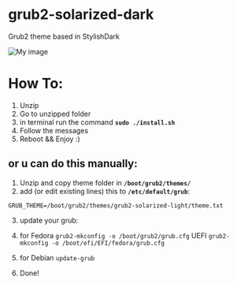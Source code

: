 # grub2-solarized-dark
Grub2 theme based in StylishDark

 ![My image](http://orig12.deviantart.net/d0fa/f/2017/132/8/a/solarized_dark_by_glacto-db8xndz.png)

 How To:
======

 1. Unzip
 2. Go to unzipped folder
 3. in terminal run the command **`sudo ./install.sh`**
 4. Follow the messages
 5. Reboot && Enjoy :)

or u can do this manually:
----

 1. Unzip and copy theme folder in **`/boot/grub2/themes/`**
 2. add (or edit existing lines) this to **`/etc/default/grub`**:

 `GRUB_THEME=/boot/grub2/themes/grub2-solarized-light/theme.txt`

 3. update your grub:
   1. for Fedora `grub2-mkconfig -o /boot/grub2/grub.cfg`
UEFI
`grub2-mkconfig -o /boot/efi/EFI/fedora/grub.cfg`

   2. for Debian `update-grub`
4. Done!